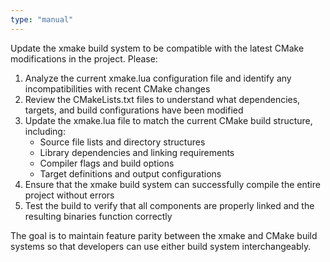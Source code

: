 ```yaml
---
type: "manual"
---
```


Update the xmake build system to be compatible with the latest CMake modifications in the project. Please:

1. Analyze the current xmake.lua configuration file and identify any incompatibilities with recent CMake changes
2. Review the CMakeLists.txt files to understand what dependencies, targets, and build configurations have been modified
3. Update the xmake.lua file to match the current CMake build structure, including:
   - Source file lists and directory structures
   - Library dependencies and linking requirements
   - Compiler flags and build options
   - Target definitions and output configurations
4. Ensure that the xmake build system can successfully compile the entire project without errors
5. Test the build to verify that all components are properly linked and the resulting binaries function correctly

The goal is to maintain feature parity between the xmake and CMake build systems so that developers can use either build system interchangeably.
